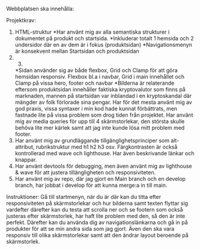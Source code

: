 Webbplatsen ska innehålla:

Projektkrav:
1. HTML-struktur
    *Har använt mig av alla semantiska strukturer i dokumentet på produkt och startsida.
    *Inkluderar totalt 1 hemsida och 2 undersidor där en av dem är i fokus (produktsidan)
    *Navigationsmenyn är konsekvent mellan Startsidan och produktsidan
2. 3. 
    *Sidan använder sig av både flexbox, Grid och Clamp för att göra hemsidan responsiv. Flexbox bl.a i navbar, Grid i main innehållet och Clamp på vissa hero, footer och navbar
    *Bilderna är relaterande eftersom produktsidan innehåller faktiska kryptovalutor som finns på marknaden, mannen på startsidan var inblandad i en kryptoskandal där mängder av folk förlorade sina pengar.
    Har för det mesta använt mig av god praxis, vissa syntaxer i min kod hade kunnat förbättrats, men fastnade lite på vissa problem som drog tiden från projektet.
    Har använt mig av media queries för upp till 4 skärmstorlekar, den största skulle behöva lite mer kärlek samt att jag inte kunde lösa mitt problem med footer.
4. 
    Har använt mig av grundläggande tillgänglighetsprinciper som alt-attribut, rubrikstruktur med h1 h2 h3 osv. Färgkontrasten är också kontrollerad med wave och lighthouse. Har även beskrivande länkar och knappar.
5. 
    Har använt devtools för debugging, men även använt mig av lighthouse & wave för att justera tillängligheten och responsiviteten.
6. Har använt mig av repo, där jag gjort en Main branch och en develop branch, har jobbat i develop för att kunna merge:a in till main.


Instruktioner:
Gå till startmenyn, när du är där kan du titta efter responsiviteten på skärmstorlekar och hur bilderna samt texten flyttar sig vardefter därefter kan du testa att scrolla ner och se footern som också justeras efter skärmstorlek, har haft lite problem med den, så den är inte perfekt. Därefter kan du använda dig av navigationslänkarna och gå in på produkter för att se min andra sida som jag gjort. Även den ska vara responsiv till olika skärmstorlekar samt att den ändrar layout beroende på skärmstorlek.